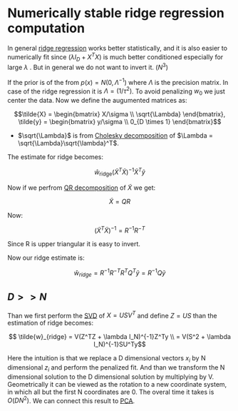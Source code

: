 # Numerically stable ridge regression computation

In general [ridge regression](ridge_regression.md) works better statistically, and it is also easier to numerically fit since $(\lambda I_D + X^TX)$ is much better conditioned especially for large $\lambda$ . But in general we do not want to invert it. ($N^3$)

If the prior is of the from $p(x) = N(0, \Lambda^{-1})$ where $\Lambda$ is the precision matrix. In case of the ridge regression it is $\Lambda = (1/\tau^2)$. To avoid penalizing $w_0$ we just center the data. Now we define the augumented matrices as:

$$\tilde{X} = \begin{bmatrix} X/\sigma \\ \sqrt{\Lambda} \end{bmatrix}, \tilde{y} = \begin{bmatrix} y/\sigma \\ 0_{D \times 1} \end{bmatrix}$$

* $\sqrt{\Lambda}$ is from [Cholesky decomposition](cholesky_decomposition.md) of $\Lambda = \sqrt{\Lambda}\sqrt{\lambda}^T$. 

The estimate for ridge becomes:

$$
\hat{w}_{\text{ridge}} (\tilde{X}^T \tilde{X})^{-1}\tilde{X}^T \tilde{y}
$$

Now if we perfrom [QR decomposition](qr_decomposition.md) of $\tilde{X}$ we get:

$$\tilde{X} = QR$$ 

Now:

$$(\tilde{X}^T\tilde{X})^{-1} = R^{-1}R^{-T}$$

Since R is upper triangular it is easy to invert. 

Now our ridge estimate is:

$$\hat{w}_{ridge}= R^{-1}R^{-T}R^T Q^T \tilde{y} = R^{-1}Q\tilde{y} $$

## $D >> N$

Than we first perform the [SVD](singular_value_decomposition.md) of $X = USV^T$ and define $Z = US$ than the estimation of ridge becomes:

$$ \tilde{w}_{ridge} = V(Z^TZ + \lambda I_N)^{-1}Z^Ty \\ 
= V(S^2 + \lambda I_N)^{-1}SU^Ty$$

Here the intuition is that we replace a D dimensional vectors $x_i$ by N dimensional $z_i$ and perform the penalized fit. And than we transform the N dimensional solution to the D dimensional solution by multiplying by V. Geometrically it can be viewed as the rotation to a new coordinate system, in which all but the first N coordinates are 0. The overal time it takes is $O(DN^2)$. We can connect this result to [PCA](ridge_regression_pca.md).